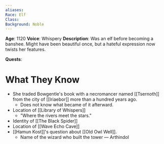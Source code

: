 ```yaml
---
aliases: 
Race: Elf
Class: 
Background: Noble
---
```

**Age**: 1120
**Voice**: Whispery
**Description**: 
Was an elf before becoming a banshee. Might have been beautiful once, but a hateful expression now twists her features.

**Quests**:

# What They Know
- She traded Bowgentle's book with a necromancer named [[Tsernoth]] from the city of [[Iriaebor]] more than a hundred years ago.
	- Does not know what became of it afterward.
- Location of [[Library of Whispers]]
	- "Where the rivers meet the stars."
- Identity of [[The Black Spider]]
- Location of [[Wave Echo Cave]]
- [[Hamun Kost]]'s question about [[Old Owl Well]].
	- Name of the wizard who built the tower — Arthindol